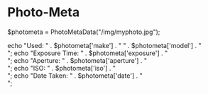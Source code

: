 Photo-Meta
==========

$photometa = PhotoMetaData("/img/myphoto.jpg");

echo "Used: " . $photometa['make'] . " " . $photometa['model'] . "<br />";
echo "Exposure Time: " . $photometa['exposure'] . "<br />";
echo "Aperture: " . $photometa['aperture'] . "<br />";
echo "ISO: " . $photometa['iso'] . "<br />";
echo "Date Taken: " . $photometa['date'] . "<br />";